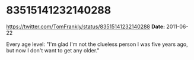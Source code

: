 # 83515141232140288
https://twitter.com/TomFrankly/status/83515141232140288
**Date:** 2011-06-22

Every age level: "I'm glad I'm not the clueless person I was five years ago, but now I don't want to get any older."
